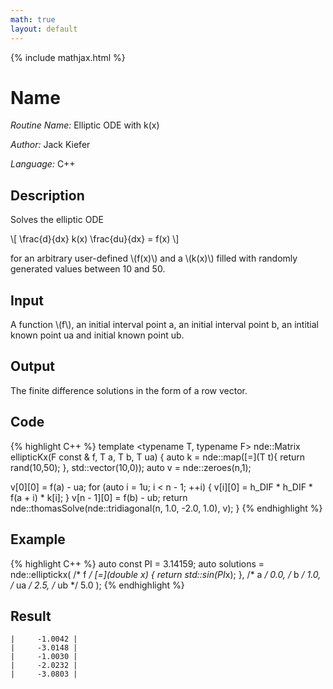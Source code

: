 ```yaml
---
math: true
layout: default
---
```


{% include mathjax.html %}


# Name

*Routine Name:* Elliptic ODE with k(x)

*Author:* Jack Kiefer

*Language:* C++

## Description

Solves the elliptic ODE 

\\[ \frac{d}{dx} k(x) \frac{du}{dx} = f(x) \\]

for an arbitrary user-defined \\(f(x)\\) and a \\(k(x)\\) filled with randomly generated values between 10 and 50. 

## Input

A function \\(f\\), an initial interval point a, an initial interval point b, an intitial known point ua and initial known point ub. 

## Output 

The finite difference solutions in the form of a row vector. 

## Code

{% highlight C++ %}
template <typename T, typename F>
nde::Matrix<T> ellipticKx(F const & f, T a, T b, T ua)
{
  auto k = nde::map([=](T t){ return rand(10,50); }, std::vector<T>(10,0)); 
  auto v = nde::zeroes<T>(n,1);

  v[0][0] = f(a) - ua;
  for (auto i = 1u; i < n - 1; ++i)
  {
    v[i][0] = h_DIF * h_DIF * f(a + i) * k[i];
  }
  v[n - 1][0] = f(b) - ub;
  return nde::thomasSolve(nde::tridiagonal(n, 1.0, -2.0, 1.0), v);
}
{% endhighlight %}


## Example

{% highlight C++ %}
auto const PI = 3.14159;
auto solutions = nde::elliptickx(
         /* f  */  [=](double x) { return std::sin(PI*x); },
         /* a  */  0.0,
         /* b  */  1.0,
         /* ua */  2.5,
         /* ub */  5.0
                 );
{% endhighlight %}

## Result

```
|     -1.0042 |
|     -3.0148 |
|     -1.0030 |
|     -2.0232 |
|     -3.0803 |
```
